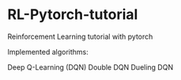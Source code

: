 # RL-Pytorch-tutorial
Reinforcement Learning tutorial with pytorch

Implemented algorithms:

Deep Q-Learning (DQN)
Double DQN
Dueling DQN
